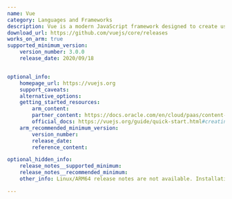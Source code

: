 ```yaml
---
name: Vue
category: Languages and Frameworks
description: Vue is a modern JavaScript framework designed to create user interfaces. It features reactive data binding and a component-based architecture, and it can be easily integrated into existing projects.
download_url: https://github.com/vuejs/core/releases
works_on_arm: true
supported_minimum_version:
    version_number: 3.0.0
    release_date: 2020/09/18


optional_info:
    homepage_url: https://vuejs.org
    support_caveats:
    alternative_options:
    getting_started_resources:
        arm_content: 
        partner_content: https://docs.oracle.com/en/cloud/paas/content-cloud/oce-vue-minimal-sample
        official_docs: https://vuejs.org/guide/quick-start.html#creating-a-vue-application
    arm_recommended_minimum_version:
        version_number:
        release_date:
        reference_content: 

optional_hidden_info:
    release_notes__supported_minimum:
    release_notes__recommended_minimum:
    other_info: Linux/ARM64 release notes are not available. Installation and testing are done on first stable release [3.0.0](https://github.com/vuejs/core/releases/tag/v3.0.0).

---
```

